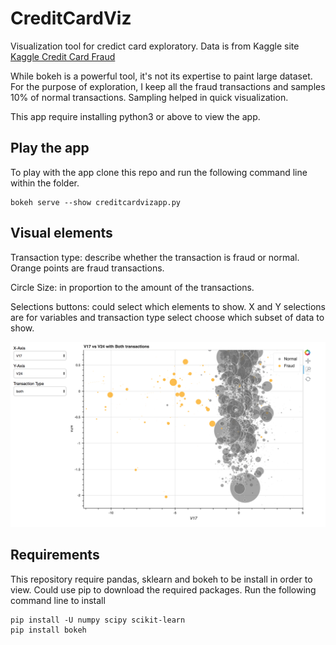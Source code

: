# CreditCardViz
Visualization tool for credict card exploratory. Data is from Kaggle site
[Kaggle Credit Card Fraud](https://www.kaggle.com/mlg-ulb/creditcardfraud)

While bokeh is a powerful tool, it's not its expertise to paint large dataset. For the purpose of exploration, I keep all the fraud transactions and samples 10% of normal transactions. Sampling helped in quick visualization.

This app require installing python3 or above to view the app.

## Play the app
To play with the app clone this repo and run the following command line within the folder.
```
bokeh serve --show creditcardvizapp.py
```

## Visual elements
Transaction type: describe whether the transaction is fraud or normal. Orange points are fraud transactions.

Circle Size: in proportion to the amount of the transactions.

Selections buttons: could select which elements to show. X and Y selections are for variables and transaction type select choose which subset of data to show.

![alt text](https://github.com/sophiarora/CreditCardViz/blob/master/vizboard_demo.png)



## Requirements

This repository require pandas, sklearn and bokeh to be install in order to view. Could use pip to download the required packages. Run the following command line to install
```
pip install -U numpy scipy scikit-learn
pip install bokeh
```
